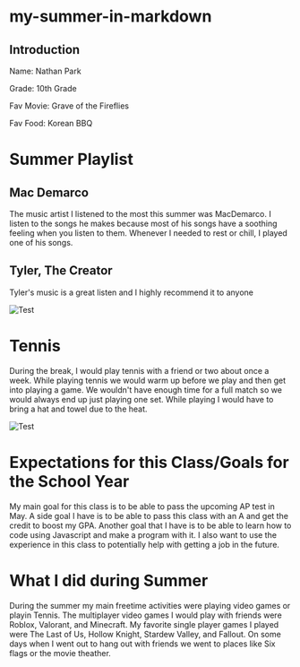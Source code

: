 # my-summer-in-markdown
## Introduction
<p>Name: Nathan Park</p>
<p>Grade: 10th Grade</p>
<p>Fav Movie: Grave of the Fireflies</p>
<p>Fav Food: Korean BBQ</p>

# Summer Playlist 
## Mac Demarco
<p>The music artist I listened to the most this summer was MacDemarco. I listen to the songs he makes because most of his songs have a soothing feeling when you listen to them. Whenever I needed to rest or chill, I played one of his songs.</p>

## Tyler, The Creator
<p> Tyler's music is a great listen and I highly recommend it to anyone</p>

  ![Test](https://www.scdn.co/i/_global/twitter_card-default.jpg)
  
# Tennis
<p>During the break, I would play tennis with a friend or two about once a week. While playing tennis we would warm up before we play and then get into playing a game. We wouldn't have enough time for a full match so we would always end up just playing one set. While playing I would have to bring a hat and towel due to the heat. </p>

  ![Test](https://images.mktw.net/im-359917?width=700&height=466)

# Expectations for this Class/Goals for the School Year
<p>My main goal for this class is to be able to pass the upcoming AP test in May. A side goal I have is to be able to pass this class with an A and get the credit to boost my GPA. Another goal that I have is to be able to learn how to code using Javascript and make a program with it. I also want to use the experience in this class to potentially help with getting a job in the future. </p>

# What I did during Summer
<p>During the summer my main freetime activities were playing video games or playin Tennis. The  multiplayer video games I would play with friends were Roblox, Valorant, and Minecraft. My favorite single player games I played were The Last of Us, Hollow Knight, Stardew Valley, and Fallout. On some days when I went out to hang out with friends we went to places like Six flags or the movie theather. </p>
